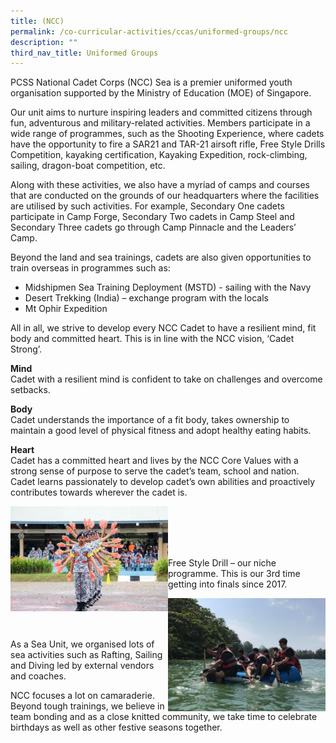 ```yaml
---
title: (NCC)
permalink: /co-curricular-activities/ccas/uniformed-groups/ncc
description: ""
third_nav_title: Uniformed Groups
---
```

<p>PCSS National Cadet Corps (NCC) Sea is a premier uniformed youth organisation supported by the Ministry of Education (MOE) of Singapore.&nbsp;</p>
<p>Our unit aims to nurture inspiring leaders and committed citizens through fun, adventurous and military-related activities. Members participate in a wide range of programmes, such as the Shooting Experience, where cadets have the opportunity to fire a SAR21 and TAR-21 airsoft rifle, Free Style Drills Competition, kayaking certification, Kayaking Expedition, rock-climbing, sailing, dragon-boat competition, etc.</p>
<p>Along with these activities, we also have a myriad of camps and courses that are conducted on the grounds of our headquarters where the facilities are utilised by such activities. For example, Secondary One cadets participate in Camp Forge, Secondary Two cadets in Camp Steel and Secondary Three cadets go through Camp Pinnacle and the Leaders&rsquo; Camp.&nbsp;</p>
<p>Beyond the land and sea trainings, cadets are also given opportunities to train overseas in programmes such as:</p>
<ul>
<li> Midshipmen Sea Training Deployment (MSTD) - sailing with the Navy</li>
<li> Desert Trekking (India) &ndash; exchange program with the locals</li>
<li> Mt Ophir Expedition</li>
</ul>
<p>All in all, we strive to develop every NCC Cadet to have a resilient mind, fit body and committed heart. This is in line with the NCC vision, &lsquo;Cadet Strong&rsquo;.&nbsp;</p>
<p><strong>Mind</strong><br>Cadet with a resilient mind is confident to take on challenges and overcome setbacks.</p>
<p><strong>Body</strong><br>Cadet understands the importance of a fit body, takes ownership to maintain a good level of physical fitness and adopt healthy eating habits.</p>
<p><strong>Heart</strong><br>Cadet has a committed heart and lives by the NCC Core Values with a strong sense of purpose to serve the cadet&rsquo;s team, school and nation. Cadet learns passionately to develop cadet&rsquo;s own abilities and proactively contributes towards wherever the cadet is.&nbsp;</p>
<img style="width: 50%;" src="/images/ncc1.jpg" align = "left" /><br><br><br><br>
<p>Free Style Drill &ndash; our niche programme. This is our 3rd time getting into finals since 2017.</p>
<img style="width: 50%;" src="/images/ncc2.jpg" align = "right" /><br><br><br>
<p>As a Sea Unit, we organised lots of sea activities such as Rafting, Sailing and Diving led by external vendors and coaches.&nbsp;</p>
<p>NCC focuses a lot on camaraderie. Beyond tough trainings, we believe in team bonding and as a close knitted community, we take time to celebrate birthdays as well as other festive seasons together.&nbsp;</p>